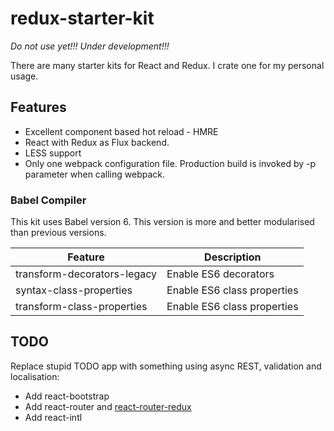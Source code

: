 # redux-starter-kit

*Do not use yet!!! Under development!!!*

There are many starter kits for React and Redux.
I crate one for my personal usage.

## Features

* Excellent component based hot reload - HMRE
* React with Redux as Flux backend.
* LESS support
* Only one webpack configuration file. Production build is invoked by -p parameter when calling webpack.

### Babel Compiler

This kit uses Babel version 6. This version is more and better modularised than previous versions.

| Feature                     | Description                                                                            |
| ----------------------------| -------------------------------------------------------------------------------------- |
| transform-decorators-legacy | Enable ES6 decorators                                                                  |
| syntax-class-properties     | Enable ES6 class properties                                                            |
| transform-class-properties  | Enable ES6 class properties                                                            |


## TODO

Replace stupid TODO app with something using async REST, validation and localisation:

* Add react-bootstrap
* Add react-router and [react-router-redux](https://github.com/rackt/react-router-redux)
* Add react-intl